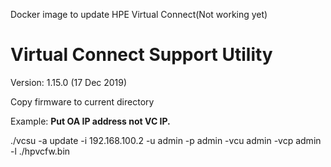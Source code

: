 Docker image to update HPE Virtual Connect(Not working yet)

# Virtual Connect Support Utility
Version:	1.15.0 (17 Dec 2019)

Copy firmware to current directory


   Example: **Put OA IP address not VC IP.**
 
   ./vcsu -a update -i 192.168.100.2 -u admin -p admin -vcu admin -vcp admin -l ./hpvcfw.bin
